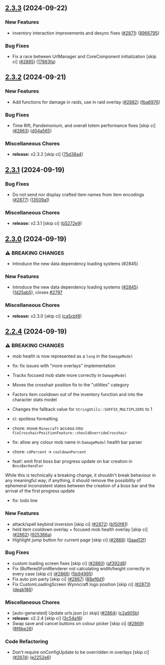 ## [2.3.3](https://github.com/Wynntils/Wynntils/compare/v2.3.2...v2.3.3) (2024-09-22)


### New Features

* inventory interaction improvements and desync fixes ([#2871](https://github.com/Wynntils/Wynntils/issues/2871)) ([8966795](https://github.com/Wynntils/Wynntils/commit/8966795aaae1fdf503db74c9f3a39dfa7825e97c))


### Bug Fixes

* Fix a race between UrlManager and CoreComponent initialization [skip ci] ([#2885](https://github.com/Wynntils/Wynntils/issues/2885)) ([17863fa](https://github.com/Wynntils/Wynntils/commit/17863fa804e43abc30750bbf7c852d8d9b4797cb))

## [2.3.2](https://github.com/Wynntils/Wynntils/compare/v2.3.1...v2.3.2) (2024-09-21)


### New Features

* Add functions for damage in raids, use in raid overlay ([#2882](https://github.com/Wynntils/Wynntils/issues/2882)) ([fba6976](https://github.com/Wynntils/Wynntils/commit/fba697633bd9d27c4a015bf66d785a29a6618d2a))


### Bug Fixes

* Time Rift, Pandemonium, and overall totem performance fixes [skip ci] ([#2863](https://github.com/Wynntils/Wynntils/issues/2863)) ([d04a565](https://github.com/Wynntils/Wynntils/commit/d04a5655fb2d473ea1c5c4102de82bc5c5096400))


### Miscellaneous Chores

* **release:** v2.3.2 [skip ci] ([75d38a4](https://github.com/Wynntils/Wynntils/commit/75d38a492387993b5a88f6e5a5e91a97d5d16000))

## [2.3.1](https://github.com/Wynntils/Wynntils/compare/v2.3.0...v2.3.1) (2024-09-19)


### Bug Fixes

* Do not send nor display crafted item names from item encodings ([#2877](https://github.com/Wynntils/Wynntils/issues/2877)) ([13509a1](https://github.com/Wynntils/Wynntils/commit/13509a14038c366fe8af3c1405b2beacf0563589))


### Miscellaneous Chores

* **release:** v2.3.1 [skip ci] ([b5272e9](https://github.com/Wynntils/Wynntils/commit/b5272e930d3556eb29453212c10689717dfcf607))

## [2.3.0](https://github.com/Wynntils/Wynntils/compare/v2.2.4...v2.3.0) (2024-09-19)


### ⚠ BREAKING CHANGES

* Introduce the new data dependency loading systems (#2845)

### New Features

* Introduce the new data dependency loading systems ([#2845](https://github.com/Wynntils/Wynntils/issues/2845)) ([1d25ab5](https://github.com/Wynntils/Wynntils/commit/1d25ab5166c3a9cba4fa369afcae9c68261246a2)), closes [#2797](https://github.com/Wynntils/Wynntils/issues/2797)


### Miscellaneous Chores

* **release:** v2.3.0 [skip ci] ([ca5cbf8](https://github.com/Wynntils/Wynntils/commit/ca5cbf8fbe39cdaca59cd037ae057e4b165ada0d))

## [2.2.4](https://github.com/Wynntils/Wynntils/compare/v2.2.3...v2.2.4) (2024-09-19)


### ⚠ BREAKING CHANGES

* mob health is now represented as a `long` in the `DamageModel`

* fix: fix issues with "more overlays" implementation

* Tracks focused mob state more correctly in `DamageModel`
* Moves the crosshair position fix to the "utilities" category
* Factors item cooldown out of the inventory function and into the character stats model
* Changes the fallback value for `StringUtils::SUFFIX_MULTIPLIERS` to 1

* ci: spotless formatting

* chore: move `Minecraft` access into `FixCrosshairPositionFeature::shouldOverrideCrosshair`

* fix: allow any colour mob name in `DamageModel` health bar parser

* chore: `cdPercent` -> `cooldownPercent`

* feat!: emit first boss bar progress update on bar creation in `BossBarHandler`

While this is technically a breaking change, it shouldn't break behaviour in any meaningful way; if anything, it should remove the possibility of ephemeral inconsistent states between the creation of a boss bar and the arrival of the first progress update

* fix: todo line

### New Features

* attack/spell keybind inversion [skip ci] ([#2872](https://github.com/Wynntils/Wynntils/issues/2872)) ([b150f81](https://github.com/Wynntils/Wynntils/commit/b150f814168333d299cadd7cf8988a5cfe30a44f))
* held item cooldown overlay + focused mob health overlay [skip ci] ([#2862](https://github.com/Wynntils/Wynntils/issues/2862)) ([925366a](https://github.com/Wynntils/Wynntils/commit/925366ae196233400dced36828fec9c0909b9949))
* Highlight jump button for current page [skip ci] ([#2868](https://github.com/Wynntils/Wynntils/issues/2868)) ([0aad12f](https://github.com/Wynntils/Wynntils/commit/0aad12f6859480eb74a366503d5ca7e5288499de))


### Bug Fixes

* custom loading screen fixes [skip ci] ([#2860](https://github.com/Wynntils/Wynntils/issues/2860)) ([af392d8](https://github.com/Wynntils/Wynntils/commit/af392d89af70633738a071bc7fd209ef02211231))
* Fix (Buffered)FontRenderer not calculating width/height correctly in every case [skip ci] ([#2866](https://github.com/Wynntils/Wynntils/issues/2866)) ([5b94995](https://github.com/Wynntils/Wynntils/commit/5b949953fb826cc1d5dd35826362dad95a5b5a0f))
* Fix auto join party [skip ci] ([#2867](https://github.com/Wynntils/Wynntils/issues/2867)) ([88ef6d1](https://github.com/Wynntils/Wynntils/commit/88ef6d12b1b8d6f6d367d6acf52bebc7db5cecb3))
* Fix CustomLoadingScreen Wynncraft logo position [skip ci] ([#2873](https://github.com/Wynntils/Wynntils/issues/2873)) ([deab186](https://github.com/Wynntils/Wynntils/commit/deab1862b61486077fe2c1c24e923f199487bb29))


### Miscellaneous Chores

* [auto-generated] Update urls.json [ci skip] ([#2864](https://github.com/Wynntils/Wynntils/issues/2864)) ([c2a905b](https://github.com/Wynntils/Wynntils/commit/c2a905b11f0896a529674684d7cf575d62a09a70))
* **release:** v2.2.4 [skip ci] ([3c54a16](https://github.com/Wynntils/Wynntils/commit/3c54a16cb7040d5ab915e3c2806e0438d3619039))
* Swap save and cancel buttons on colour picker [skip ci] ([#2869](https://github.com/Wynntils/Wynntils/issues/2869)) ([8f6be26](https://github.com/Wynntils/Wynntils/commit/8f6be26ee359d8d5b15890829931aef4d6e185bf))


### Code Refactoring

* Don't require onConfigUpdate to be overridden in overlays [skip ci] ([#2874](https://github.com/Wynntils/Wynntils/issues/2874)) ([e2252e6](https://github.com/Wynntils/Wynntils/commit/e2252e67c00737530a8ddc77cc27d19ac486dff0))


